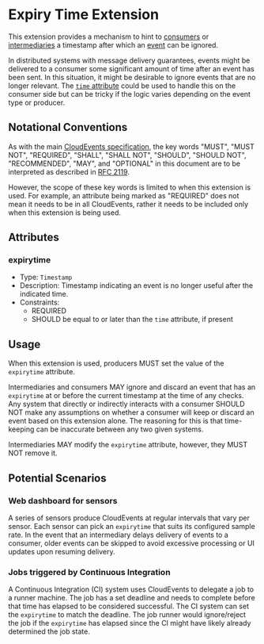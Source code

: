# Expiry Time Extension

This extension provides a mechanism to hint to [consumers](../spec.md#consumer)
or [intermediaries](../spec.md#intermediary) a timestamp after which an
[event](../spec.md#event) can be ignored.

In distributed systems with message delivery guarantees, events might be delivered
to a consumer some significant amount of time after an event has been sent.
In this situation, it might be desirable to ignore events that
are no longer relevant. The [`time` attribute](../spec.md#time) could be used
to handle this on the consumer side but can be tricky if the logic varies
depending on the event type or producer.

## Notational Conventions

As with the main [CloudEvents specification](../spec.md), the key words "MUST",
"MUST NOT", "REQUIRED", "SHALL", "SHALL NOT", "SHOULD", "SHOULD NOT",
"RECOMMENDED", "MAY", and "OPTIONAL" in this document are to be interpreted as
described in [RFC 2119](https://tools.ietf.org/html/rfc2119).

However, the scope of these key words is limited to when this extension is
used. For example, an attribute being marked as "REQUIRED" does not mean
it needs to be in all CloudEvents, rather it needs to be included only when 
this extension is being used.

## Attributes

### expirytime

- Type: `Timestamp`
- Description: Timestamp indicating an event is no longer useful after the
  indicated time.
- Constraints:
  - REQUIRED
  - SHOULD be equal to or later than the `time` attribute, if present

## Usage

When this extension is used, producers MUST set the value of the `expirytime`
attribute.

Intermediaries and consumers MAY ignore and discard an event that has an
`expirytime` at or before the current timestamp at the time of any checks.
Any system that directly or indirectly interacts with a consumer SHOULD NOT
make any assumptions on whether a consumer will
keep or discard an event based on this extension alone. The reasoning for this
is that time-keeping can be inaccurate between any two given systems.

Intermediaries MAY modify the `expirytime` attribute, however, they MUST NOT
remove it.

## Potential Scenarios

### Web dashboard for sensors

A series of sensors produce CloudEvents at regular intervals that vary per
sensor. Each sensor can pick an `expirytime` that suits its configured sample
rate. In the event that an intermediary delays delivery of events to a
consumer, older events can be skipped to avoid excessive processing or UI
updates upon resuming delivery.

### Jobs triggered by Continuous Integration

A Continuous Integration (CI) system uses CloudEvents to delegate a job to a
runner machine. The job has a set deadline and needs to complete before that time
has elapsed to be considered successful. The CI system can set the
`expirytime` to match the deadline. The job runner would ignore/reject the job
if the `expirytime` has elapsed since the CI might have likely already determined
the job state.
